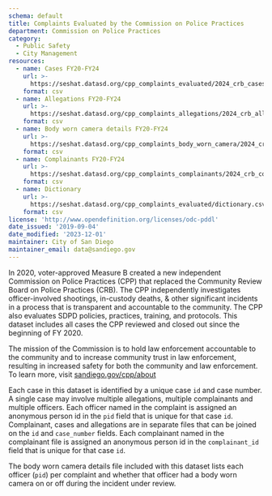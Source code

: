 ```yaml
---
schema: default
title: Complaints Evaluated by the Commission on Police Practices 
department: Commission on Police Practices
category:
  - Public Safety
  - City Management
resources:
  - name: Cases FY20-FY24
    url: >-
      https://seshat.datasd.org/cpp_complaints_evaluated/2024_crb_cases_datasd.csv
    format: csv
  - name: Allegations FY20-FY24
    url: >-
      https://seshat.datasd.org/cpp_complaints_allegations/2024_crb_allegations_datasd.csv
    format: csv
  - name: Body worn camera details FY20-FY24
    url: >-
      https://seshat.datasd.org/cpp_complaints_body_worn_camera/2024_crb_cases_bwc_datasd.csv
    format: csv
  - name: Complainants FY20-FY24
    url: >-
      https://seshat.datasd.org/cpp_complaints_complainants/2024_crb_complainants_datasd.csv
    format: csv
  - name: Dictionary
    url: >-
      https://seshat.datasd.org/cpp_complaints_evaluated/dictionary.csv
    format: csv
license: 'http://www.opendefinition.org/licenses/odc-pddl'
date_issued: '2019-09-04'
date_modified: '2023-12-01'
maintainer: City of San Diego
maintainer_email: data@sandiego.gov
---
```

In 2020, voter-approved Measure B created a new independent Commission on Police Practices (CPP) that replaced the Community Review Board on Police Practices (CRB). The CPP independently investigates officer-involved shootings, in-custody deaths, & other significant incidents in a process that is transparent and accountable to the community. The CPP also evaluates SDPD policies, practices, training, and protocols. This dataset includes all cases the CPP reviewed and closed out since the beginning of FY 2020.

<!--more-->

The mission of the Commission is to hold law enforcement accountable to the community and to increase community trust in law enforcement, resulting in increased safety for both the community and law enforcement. To learn more, visit [sandiego.gov/cpp/about](https://www.sandiego.gov/cpp/about)

Each case in this dataset is identified by a unique case `id` and case number. A single case may involve multiple allegations, multiple complainants and multiple officers. Each officer named in the complaint is assigned an anonymous person id in the `pid` field that is unique for that case `id`. Complainant, cases and allegations are in separate files that can be joined on the `id` and `case_number` fields. Each complainant named in the complainant file is assigned an anonymous person id in the `complainant_id` field that is unique for that case `id`.

The body worn camera details file included with this dataset lists each officer (`pid`) per complaint and whether that officer had a body worn camera on or off during the incident under review.